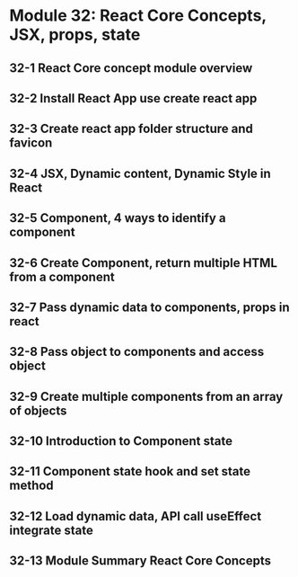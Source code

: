 # Module 32: React Core Concepts, JSX, props, state

## 32-1 React Core concept module overview
## 32-2 Install React App use create react app
## 32-3 Create react app folder structure and favicon
## 32-4 JSX, Dynamic content, Dynamic Style in React
## 32-5 Component, 4 ways to identify a component
## 32-6 Create Component, return multiple HTML from a component
## 32-7 Pass dynamic data to components, props in react
## 32-8 Pass object to components and access object
## 32-9 Create multiple components from an array of objects
## 32-10 Introduction to Component state
## 32-11 Component state hook and set state method
## 32-12 Load dynamic data, API call useEffect integrate state
## 32-13 Module Summary React Core Concepts